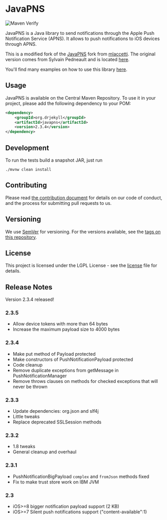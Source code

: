 # JavaPNS

![Maven Verify](https://github.com/drjekyll-org/javapns/workflows/Maven%20Verify/badge.svg)

JavaPNS is a Java library to send notifications through the Apple Push Notification Service (APNS). It
allows to push notifications to iOS devices through APNS.

This is a modified fork of the [JavaPNS](https://github.com/mlaccetti/JavaPNS) fork from
[mlaccetti](https://github.com/mlaccetti). The original version comes from Sylvain Pedneault and is located
[here](http://code.google.com/p/javapns).

You'll find many examples on how to use this library [here](https://code.google.com/archive/p/javapns/wikis).

## Usage

JavaPNS is available on the Central Maven Repository. To use it in your project, please add the following dependency to your POM:

```xml
<dependency>
	<groupId>org.drjekyll</groupId>
	<artifactId>javapns</artifactId>
	<version>2.3.4</version>
</dependency>
```

## Development

To run the tests build a snapshot JAR, just run

    ./mvnw clean install

## Contributing

Please read [the contribution document](CONTRIBUTING.md) for details on our code of conduct, and the process for submitting pull requests to us.

## Versioning

We use [SemVer](http://semver.org/) for versioning. For the versions available, see the [tags on this repository](https://github.com/drjekyll-org/javapns/tags).

## License

This project is licensed under the LGPL License - see the [license](LICENSE.md) file for details.

## Release Notes

Version 2.3.4 released!

### 2.3.5

* Allow device tokens with more than 64 bytes
* Increase the maximum payload size to 4000 bytes

### 2.3.4

* Make put method of Payload protected
* Make constructors of PushNotificationPayload protected
* Code cleanup
* Remove duplicate exceptions from getMessage in PushNotificationManager
* Remove throws clauses on methods for checked exceptions that will never be thrown

### 2.3.3

* Update dependencies: org.json and slf4j
* Little tweaks
* Replace deprecated SSLSession methods

### 2.3.2

* 1.8 tweaks
* General cleanup and overhaul

### 2.3.1

* PushNotificationBigPayload ```complex``` and ```fromJson``` methods fixed
* Fix to make trust store work on IBM JVM

### 2.3

* iOS>=8 bigger notification payload support (2 KB)
* iOS>=7 Silent push notifications support ("content-available":1)

